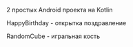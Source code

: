 2 простых Android проекта на Kotlin

HappyBirthday - открытка поздравление

RandomCube - игральная кость
